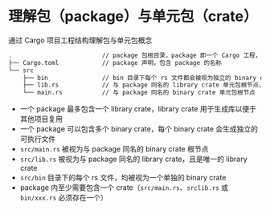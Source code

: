 # 理解包（package）与单元包（crate）

通过 Cargo 项目工程结构理解包与单元包概念
```sh
.                         // package 包根目录，package 即一个 Cargo 工程，类似 npm 包概念
├── Cargo.toml            // package 声明，包含 package 的名称
└── src
    ├── bin               // bin 目录下每个 rs 文件都会被视为独立的 binary crate 单元包
    ├── lib.rs            // 与 package 同名的 library crate 单元包根节点，也是唯一的 library crate
    └── main.rs           // 与 package 同名的 binary crate 单元包根节点
```

* 一个 package 最多包含一个 library crate，library crate 用于生成库以便于其他项目复用
* 一个 package 可以包含多个 binary crate，每个 binary crate 会生成独立的可执行文件
* `src/main.rs` 被视为与 package 同名的 binary crate 根节点
* `src/lib.rs` 被视为与 package 同名的 library crate，且是唯一的 library crate
* `src/bin` 目录下的每个 rs 文件，均被视为一个单独的 binary crate
* package 内至少需要包含一个 crate（`src/main.rs`、`srclib.rs` 或 `bin/xxx.rs` 必须存在一个）
